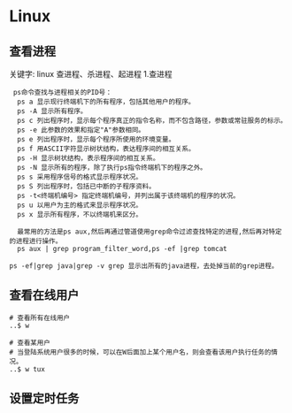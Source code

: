 # Linux

## 查看进程

关键字: linux 查进程、杀进程、起进程
1.查进程

 ```shell
  ps命令查找与进程相关的PID号：
   ps a 显示现行终端机下的所有程序，包括其他用户的程序。
   ps -A 显示所有程序。
   ps c 列出程序时，显示每个程序真正的指令名称，而不包含路径，参数或常驻服务的标示。
   ps -e 此参数的效果和指定"A"参数相同。
   ps e 列出程序时，显示每个程序所使用的环境变量。
   ps f 用ASCII字符显示树状结构，表达程序间的相互关系。
   ps -H 显示树状结构，表示程序间的相互关系。
   ps -N 显示所有的程序，除了执行ps指令终端机下的程序之外。
   ps s 采用程序信号的格式显示程序状况。
   ps S 列出程序时，包括已中断的子程序资料。
   ps -t<终端机编号> 指定终端机编号，并列出属于该终端机的程序的状况。
   ps u 以用户为主的格式来显示程序状况。
   ps x 显示所有程序，不以终端机来区分。
 
   最常用的方法是ps aux,然后再通过管道使用grep命令过滤查找特定的进程,然后再对特定的进程进行操作。
   ps aux | grep program_filter_word,ps -ef |grep tomcat
 
 ps -ef|grep java|grep -v grep 显示出所有的java进程，去处掉当前的grep进程。
 ```



## 查看在线用户

```shell
# 查看所有在线用户
..$ w

# 查看某用户
# 当登陆系统用户很多的时候，可以在W后面加上某个用户名，则会查看该用户执行任务的情况。
..$ w tux
```



## 设置定时任务

























